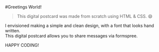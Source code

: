 
#Greetings World!

> This digital postcard was made from scratch using HTML & CSS. :smile:

I envisioned making a simple and clean design, with a font that looks hand written.  
This digital postcard allows you to share messages via formspree. 



HAPPY CODING! 
